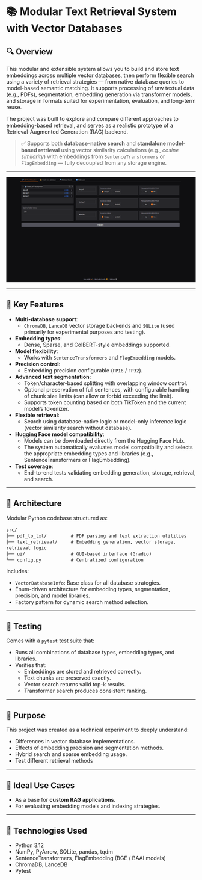 # 📚 Modular Text Retrieval System with Vector Databases

## 🔍 Overview

This modular and extensible system allows you to build and store text embeddings across multiple vector databases, then perform flexible search using a variety of retrieval strategies — from native database queries to model-based semantic matching. It supports processing of raw textual data (e.g., PDFs), segmentation, embedding generation via transformer models, and storage in formats suited for experimentation, evaluation, and long-term reuse.

The project was built to explore and compare different approaches to embedding-based retrieval, and serves as a realistic prototype of a Retrieval-Augmented Generation (RAG) backend.

> ✅ Supports both **database-native search** and **standalone model-based retrieval** using vector similarity calculations (e.g., *cosine similarity*) with embeddings from `SentenceTransformers` or `FlagEmbedding` — fully decoupled from any storage engine.

---

![Demo](assets/simple_gif.gif)

---
## 🎯 Key Features

- **Multi-database support**:
  - `ChromaDB`, `LanceDB` vector storage backends and `SQLite` (used primarily for experimental purposes and testing).
- **Embedding types**:
  - Dense, Sparse, and ColBERT-style embeddings supported.
- **Model flexibility**:
  - Works with `SentenceTransformers` and `FlagEmbedding` models.
- **Precision control**:
  - Embedding precision configurable (`FP16` / `FP32`).
- **Advanced text segmentation**:
  - Token/character-based splitting with overlapping window control.
  - Optional preservation of full sentences, with configurable handling of chunk size limits (can allow or forbid exceeding the limit).
  - Supports token counting based on both TikToken and the current model’s tokenizer.
- **Flexible retrieval**:
  - Search using database-native logic or model-only inference logic (vector similarity search without database).
- **Hugging Face model compatibility**:
  - Models can be downloaded directly from the Hugging Face Hub.
  - The system automatically evaluates model compatibility and selects the appropriate embedding types and libraries (e.g., SentenceTransformers or FlagEmbedding).
- **Test coverage**:
  - End-to-end tests validating embedding generation, storage, retrieval, and search.

---

## 🧱 Architecture

Modular Python codebase structured as:

```
src/
├── pdf_to_txt/         # PDF parsing and text extraction utilities
├── text_retrieval/     # Embedding generation, vector storage, retrieval logic
├── ui/                 # GUI-based interface (Gradio)
└── config.py           # Centralized configuration
```

Includes:
- `VectorDatabaseInfo`: Base class for all database strategies.
- Enum-driven architecture for embedding types, segmentation, precision, and model libraries.
- Factory pattern for dynamic search method selection.

---

## 🧪 Testing

Comes with a `pytest` test suite that:

- Runs all combinations of database types, embedding types, and libraries.
- Verifies that:
  - Embeddings are stored and retrieved correctly.
  - Text chunks are preserved exactly.
  - Vector search returns valid top-k results.
  - Transformer search produces consistent ranking.

---

## 🧠 Purpose

This project was created as a technical experiment to deeply understand:

- Differences in vector database implementations.
- Effects of embedding precision and segmentation methods.
- Hybrid search and sparse embedding usage.
- Test different retrieval methods

---

## 🚀 Ideal Use Cases

- As a base for **custom RAG applications**.
- For evaluating embedding models and indexing strategies.

---

## 🔧 Technologies Used

- Python 3.12
- NumPy, PyArrow, SQLite, pandas, tqdm
- SentenceTransformers, FlagEmbedding (BGE / BAAI models)
- ChromaDB, LanceDB
- Pytest
